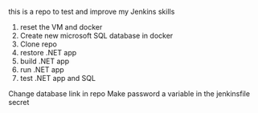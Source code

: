 this is a repo to test and improve my Jenkins skills


1. reset the VM and docker
2. Create new microsoft SQL database in docker
3. Clone repo
4. restore .NET app
5. build .NET app
6. run .NET app
7. test .NET app and SQL


Change database link in repo
Make password a variable in the jenkinsfile secret

